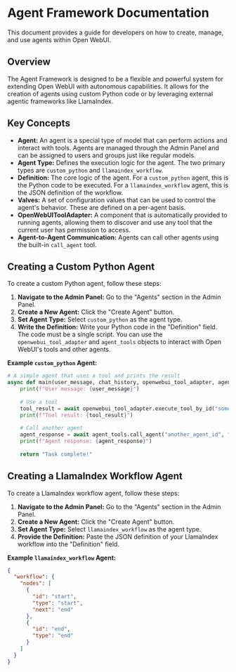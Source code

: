 # Agent Framework Documentation

This document provides a guide for developers on how to create, manage, and use agents within Open WebUI.

## Overview

The Agent Framework is designed to be a flexible and powerful system for extending Open WebUI with autonomous capabilities. It allows for the creation of agents using custom Python code or by leveraging external agentic frameworks like LlamaIndex.

## Key Concepts

- **Agent:** An agent is a special type of model that can perform actions and interact with tools. Agents are managed through the Admin Panel and can be assigned to users and groups just like regular models.
- **Agent Type:** Defines the execution logic for the agent. The two primary types are `custom_python` and `llamaindex_workflow`.
- **Definition:** The core logic of the agent. For a `custom_python` agent, this is the Python code to be executed. For a `llamaindex_workflow` agent, this is the JSON definition of the workflow.
- **Valves:** A set of configuration values that can be used to control the agent's behavior. These are defined on a per-agent basis.
- **OpenWebUIToolAdapter:** A component that is automatically provided to running agents, allowing them to discover and use any tool that the current user has permission to access.
- **Agent-to-Agent Communication:** Agents can call other agents using the built-in `call_agent` tool.

## Creating a Custom Python Agent

To create a custom Python agent, follow these steps:

1.  **Navigate to the Admin Panel:** Go to the "Agents" section in the Admin Panel.
2.  **Create a New Agent:** Click the "Create Agent" button.
3.  **Set Agent Type:** Select `custom_python` as the agent type.
4.  **Write the Definition:** Write your Python code in the "Definition" field. The code must be a single script. You can use the `openwebui_tool_adapter` and `agent_tools` objects to interact with Open WebUI's tools and other agents.

**Example `custom_python` Agent:**

```python
# A simple agent that uses a tool and prints the result
async def main(user_message, chat_history, openwebui_tool_adapter, agent_tools):
    print(f"User message: {user_message}")
    
    # Use a tool
    tool_result = await openwebui_tool_adapter.execute_tool_by_id("some_tool_id", "some_tool_name", arg1="value1")
    print(f"Tool result: {tool_result}")
    
    # Call another agent
    agent_response = await agent_tools.call_agent("another_agent_id", "some message")
    print(f"Agent response: {agent_response}")
    
    return "Task complete!"
```

## Creating a LlamaIndex Workflow Agent

To create a LlamaIndex workflow agent, follow these steps:

1.  **Navigate to the Admin Panel:** Go to the "Agents" section in the Admin Panel.
2.  **Create a New Agent:** Click the "Create Agent" button.
3.  **Set Agent Type:** Select `llamaindex_workflow` as the agent type.
4.  **Provide the Definition:** Paste the JSON definition of your LlamaIndex workflow into the "Definition" field.

**Example `llamaindex_workflow` Agent:**

```json
{
  "workflow": {
    "nodes": [
      {
        "id": "start",
        "type": "start",
        "next": "end"
      },
      {
        "id": "end",
        "type": "end"
      }
    ]
  }
}
```
